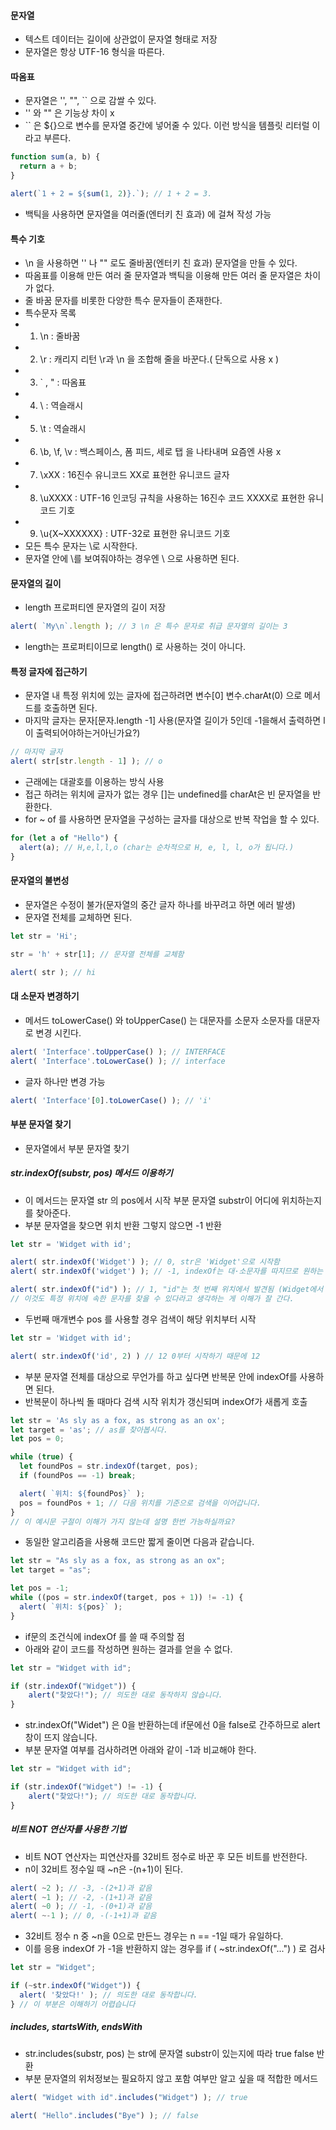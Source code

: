 #### 문자열
  * 텍스트 데이터는 길이에 상관없이 문자열 형태로 저장
  * 문자열은 항상 UTF-16 형식을 따른다.

#### 따옴표
  * 문자열은 '', "", `` 으로 감쌀 수 있다.
  * '' 와 "" 은 기능상 차이 x 
  * `` 은 ${}으로 변수를 문자열 중간에 넣어줄 수 있다. 이런 방식을 템플릿 리터럴 이라고 부른다.
```js
function sum(a, b) {
  return a + b;
}

alert(`1 + 2 = ${sum(1, 2)}.`); // 1 + 2 = 3.
```
  * 백틱을 사용하면 문자열을 여러줄(엔터키 친 효과) 에 걸쳐 작성 가능

#### 특수 기호
  * \n 을 사용하면 '' 나 "" 로도 줄바꿈(엔터키 친 효과) 문자열을 만들 수 있다.
  * 따옴표를 이용해 만든 여러 줄 문자열과 백틱을 이용해 만든 여러 줄 문자열은 차이가 없다.
  * 줄 바꿈 문자를 비롯한 다양한 특수 문자들이 존재한다.
  * 특수문자 목록
  * 1. \n : 줄바꿈
  * 2. \r : 캐리지 리턴 \r과 \n 을 조합해 줄을 바꾼다.( 단독으로 사용 x )
  * 3. \` , \" : 따옴표
  * 4. \\ : 역슬래시
  * 5. \t : 역슬래시
  * 6. \b, \f, \v : 백스페이스, 폼 피드, 세로 탭 을 나타내며 요즘엔 사용 x
  * 7. \xXX : 16진수 유니코드 XX로 표현한 유니코드 글자 
  * 8. \uXXXX : UTF-16 인코딩 규칙을 사용하는 16진수 코드 XXXX로 표현한 유니코드 기호
  * 9. \u{X~XXXXXX} : UTF-32로 표현한 유니코드 기호
  * 모든 특수 문자는 \로 시작한다. 
  * 문자열 안에 \를 보여줘야하는 경우엔 \\ 으로 사용하면 된다.

#### 문자열의 길이
  * length 프로퍼티엔 문자열의 길이 저장
```js
alert( `My\n`.length ); // 3 \n 은 특수 문자로 취급 문자열의 길이는 3
```
  * length는 프로퍼티이므로 length() 로 사용하는 것이 아니다.

#### 특정 글자에 접근하기
  * 문자열 내 특정 위치에 있는 글자에 접근하려면 변수[0] 변수.charAt(0) 으로 메서드를 호출하면 된다.
  * 마지막 글자는 문자[문자.length -1] 사용(문자열 길이가 5인데 -1을해서 출력하면 l이 출력되어야하는거아닌가요?)
```js
// 마지막 글자
alert( str[str.length - 1] ); // o
```
  * 근래에는 대괄호를 이용하는 방식 사용 
  * 접근 하려는 위치에 글자가 없는 경우 []는 undefined를 charAt은 빈 문자열을 반환한다.
  * for ~ of 를 사용하면 문자열을 구성하는 글자를 대상으로 반복 작업을 할 수 있다.
```js
for (let a of "Hello") {
  alert(a); // H,e,l,l,o (char는 순차적으로 H, e, l, l, o가 됩니다.)
}
```

#### 문자열의 불변성
  * 문자열은 수정이 불가(문자열의 중간 글자 하나를 바꾸려고 하면 에러 발생)
  * 문자열 전체를 교체하면 된다.
```js
let str = 'Hi';

str = 'h' + str[1]; // 문자열 전체를 교체함

alert( str ); // hi
```
  
#### 대 소문자 변경하기
  * 메서드 toLowerCase() 와 toUpperCase() 는 대문자를 소문자 소문자를 대문자로 변경 시킨다.
 ```js
alert( 'Interface'.toUpperCase() ); // INTERFACE
alert( 'Interface'.toLowerCase() ); // interface
 ```
  * 글자 하나만 변경 가능
```js
alert( 'Interface'[0].toLowerCase() ); // 'i'
```

#### 부분 문자열 찾기
  * 문자열에서 부분 문자열 찾기
  ##### str.indexOf(substr, pos) 메서드 이용하기
  * 이 메서드는 문자열 str 의 pos에서 시작 부분 문자열 substr이 어디에 위치하는지를 찾아준다.
  * 부분 문자열을 찾으면 위치 반환 그렇지 않으면 -1 반환
```js
let str = 'Widget with id';

alert( str.indexOf('Widget') ); // 0, str은 'Widget'으로 시작함
alert( str.indexOf('widget') ); // -1, indexOf는 대·소문자를 따지므로 원하는 문자열을 찾지 못함

alert( str.indexOf("id") ); // 1, "id"는 첫 번째 위치에서 발견됨 (Widget에서 id)
// 이것도 특정 위치에 속한 문자를 찾을 수 있다라고 생각하는 게 이해가 잘 간다.
```
  * 두번째 매개변수 pos 를 사용할 경우 검색이 해당 위치부터 시작 
```js
let str = 'Widget with id';

alert( str.indexOf('id', 2) ) // 12 0부터 시작하기 때문에 12 
```
  * 부분 문자열 전체를 대상으로 무언가를 하고 싶다면 반복문 안에 indexOf를 사용하면 된다.
  * 반복문이 하나씩 돌 때마다 검색 시작 위치가 갱신되며 indexOf가 새롭게 호출
```js
let str = 'As sly as a fox, as strong as an ox';
let target = 'as'; // as를 찾아봅시다.
let pos = 0;

while (true) {
  let foundPos = str.indexOf(target, pos);
  if (foundPos == -1) break;

  alert( `위치: ${foundPos}` );
  pos = foundPos + 1; // 다음 위치를 기준으로 검색을 이어갑니다.
}
// 이 예시문 구절이 이해가 가지 않는데 설명 한번 가능하실까요?
```
  * 동일한 알고리즘을 사용해 코드만 짧게 줄이면 다음과 같습니다. 
```js
let str = "As sly as a fox, as strong as an ox";
let target = "as";

let pos = -1;
while ((pos = str.indexOf(target, pos + 1)) != -1) {
  alert( `위치: ${pos}` );
}
```
  * if문의 조건식에 indexOf 를 쓸 때 주의할 점
  * 아래와 같이 코드를 작성하면 원하는 결과를 얻을 수 없다.
```js
let str = "Widget with id";

if (str.indexOf("Widget")) {
    alert("찾았다!"); // 의도한 대로 동작하지 않습니다.
}
```
  * str.indexOf("Widet") 은 0을 반환하는데 if문에선 0을 false로 간주하므로 alert 창이 뜨지 않습니다.
  * 부분 문자열 여부를 검사하려면 아래와 같이 -1과 비교해야 한다.
```js
let str = "Widget with id";

if (str.indexOf("Widget") != -1) {
    alert("찾았다!"); // 의도한 대로 동작합니다.
}
```
##### 비트 NOT 연산자를 사용한 기법
  * 비트 NOT 연산자는 피연산자를 32비트 정수로 바꾼 후 모든 비트를 반전한다.
  * n이 32비트 정수일 때 ~n은 -(n+1)이 된다.
```js
alert( ~2 ); // -3, -(2+1)과 같음
alert( ~1 ); // -2, -(1+1)과 같음
alert( ~0 ); // -1, -(0+1)과 같음
alert( ~-1 ); // 0, -(-1+1)과 같음
```
  * 32비트 정수 n 중 ~n을 0으로 만든느 경우는 n == -1일 때가 유일하다.
  * 이를 응용 indexOf 가 -1을 반환하지 않는 경우를 if ( ~str.indexOf("...") ) 로 검사
```js
let str = "Widget";

if (~str.indexOf("Widget")) {
  alert( '찾았다!' ); // 의도한 대로 동작합니다.
} // 이 부분은 이해하기 어렵습니다
```

##### includes, startsWith, endsWith
  * str.includes(substr, pos) 는 str에 문자열 substr이 있는지에 따라 true false 반환
  * 부분 문자열의 위처정보는 필요하지 않고 포함 여부만 알고 싶을 때 적합한 메서드 
```js
alert( "Widget with id".includes("Widget") ); // true

alert( "Hello".includes("Bye") ); // false
```
